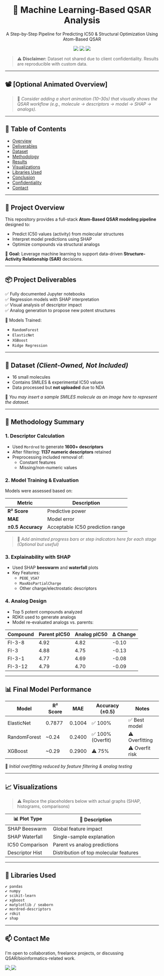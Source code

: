 <h1 align="center">🔬 Machine Learning-Based QSAR Analysis</h1>
<p align="center">A Step-by-Step Pipeline for Predicting IC50 & Structural Optimization Using Atom-Based QSAR</p>

<p align="center">
  <img src="https://img.shields.io/badge/MachineLearning-QSAR-blue" />
  <img src="https://img.shields.io/badge/RDKit-Chemoinformatics-green" />
  <img src="https://img.shields.io/badge/Explainability-SHAP-orange" />
</p>

> ⚠️ **Disclaimer:** Dataset not shared due to client confidentiality. Results are reproducible with custom data.

---

## 📽️ [Optional Animated Overview] <!-- Suggest adding a short Lottie animation or MP4 -->
> 🔧 *Consider adding a short animation (10–30s) that visually shows the QSAR workflow (e.g., molecule → descriptors → model → SHAP → analogs).*

---

## 📁 Table of Contents

- [Overview](#-project-overview)
- [Deliverables](#-project-deliverables)
- [Dataset](#-dataset-client-owned-not-included)
- [Methodology](#-methodology-summary)
- [Results](#-final-model-performance)
- [Visualizations](#-visualizations)
- [Libraries Used](#-libraries-used)
- [Conclusion](#-conclusion)
- [Confidentiality](#-confidentiality-notice)
- [Contact](#-contact)

---

## 🧪 Project Overview

This repository provides a full-stack **Atom-Based QSAR modeling pipeline** designed to:
- Predict IC50 values (activity) from molecular structures
- Interpret model predictions using SHAP
- Optimize compounds via structural analogs

🎯 **Goal:** Leverage machine learning to support data-driven **Structure-Activity Relationship (SAR)** decisions.

---

## 📦 Project Deliverables

✅ Fully documented Jupyter notebooks  
✅ Regression models with SHAP interpretation  
✅ Visual analysis of descriptor impact  
✅ Analog generation to propose new potent structures

📌 Models Trained:
- `RandomForest`
- `ElasticNet`
- `XGBoost`
- `Ridge Regression`

---

## 🧬 Dataset *(Client-Owned, Not Included)*

- 16 small molecules  
- Contains SMILES & experimental IC50 values  
- Data processed but **not uploaded** due to NDA

📎 *You may insert a sample SMILES molecule as an image here to represent the dataset.*  
<!-- INSERT A SIMPLE MOLECULE IMAGE WITH LABEL “Example SMILES Molecule” -->

---

## 🔬 Methodology Summary

### 1. Descriptor Calculation
- Used `Mordred` to generate **1600+ descriptors**
- After filtering: **1137 numeric descriptors** retained
- Preprocessing included removal of:
  - Constant features
  - Missing/non-numeric values

### 2. Model Training & Evaluation
Models were assessed based on:

| Metric | Description |
|--------|-------------|
| **R² Score** | Predictive power |
| **MAE** | Model error |
| **±0.5 Accuracy** | Acceptable IC50 prediction range |

> 🔧 *Add animated progress bars or step indicators here for each stage (Optional but useful)*

### 3. Explainability with SHAP
- Used SHAP **beeswarm** and **waterfall** plots
- Key Features:  
  - `PEOE_VSA7`  
  - `MaxAbsPartialCharge`  
  - Other charge/electrostatic descriptors

### 4. Analog Design
- Top 5 potent compounds analyzed
- RDKit used to generate analogs
- Model re-evaluated analogs vs. parents:

| Compound | Parent pIC50 | Analog pIC50 | Δ Change |
|----------|--------------|--------------|----------|
| FI-3-8   | 4.92         | 4.82         | -0.10    |
| FI-3     | 4.88         | 4.75         | -0.13    |
| FI-3-1   | 4.77         | 4.69         | -0.08    |
| FI-3-12  | 4.79         | 4.70         | -0.09    |

<!-- 🔍 Suggestion: Add molecule structure comparison image here (Parent vs. Analog) -->

---

## 📊 Final Model Performance

| Model        | R² Score | MAE    | Accuracy (±0.5) | Notes        |
|--------------|----------|--------|------------------|--------------|
| ElasticNet   | 0.7877   | 0.1004 | ✅ 100%          | ✅ Best model |
| RandomForest | ~0.24    | 0.2400 | ✅ 100% (Overfit)| ⚠️ Overfitting |
| XGBoost      | ~0.29    | 0.2900 | ⚠️ 75%           | ⚠️ Overfit risk |

📌 *Initial overfitting reduced by feature filtering & analog testing*

---

## 📈 Visualizations

> ⚠️ Replace the placeholders below with actual graphs (SHAP, histograms, comparisons)

| 📊 Plot Type     | 📝 Description                     |
|------------------|------------------------------------|
| SHAP Beeswarm    | Global feature impact               |
| SHAP Waterfall   | Single-sample explanation           |
| IC50 Comparison  | Parent vs analog predictions        |
| Descriptor Hist  | Distribution of top molecular features |

<!-- Use matplotlib/seaborn/plotly graphs or GIFs here for animated charts -->

---

## 🤖 Libraries Used

```bash
✔ pandas
✔ numpy
✔ scikit-learn
✔ xgboost
✔ matplotlib / seaborn
✔ mordred-descriptors
✔ rdkit
✔ shap

```
---

## 📫 Contact Me

I'm open to collaboration, freelance projects, or discussing QSAR/bioinformatics-related work.

<p align="left">
  <a href="https://www.fiverr.com/dromics05" target="_blank">
    <img src="https://img.shields.io/badge/Fiverr-Dromics05-success?style=for-the-badge&logo=fiverr" />
  </a>
  <a href="mailto:maaz28608@gmail.com">
    <img src="https://img.shields.io/badge/Email-maaz28608@gmail.com-red?style=for-the-badge&logo=gmail" />
  </a>
</p>

